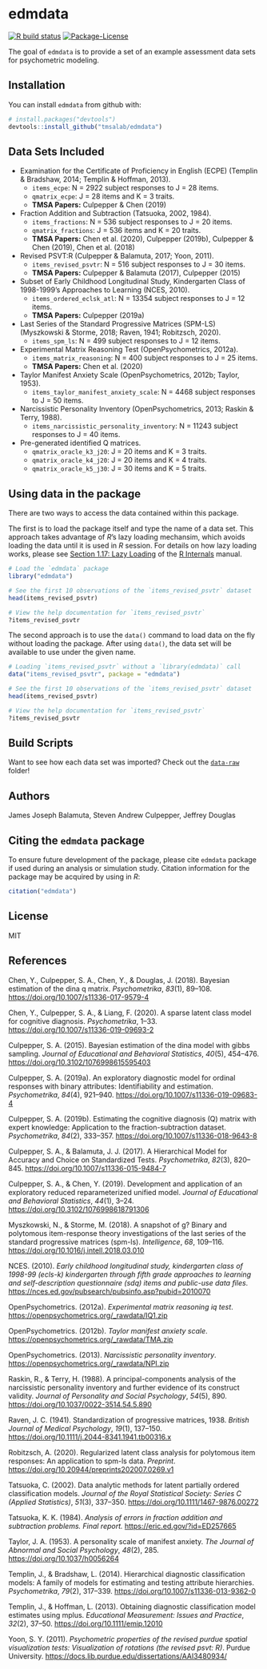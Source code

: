 
<!-- README.md is generated from README.Rmd. Please edit that file -->

# edmdata

<!-- badges: start -->

[![R build
status](https://github.com/tmsalab/edmdata/workflows/R-CMD-check/badge.svg)](https://github.com/tmsalab/edmdata/actions)
[![Package-License](http://img.shields.io/badge/license-MIT-brightgreen.svg?style=flat)](https://opensource.org/licenses/MIT)
<!-- badges: end -->

The goal of `edmdata` is to provide a set of an example assessment data
sets for psychometric modeling.

## Installation

You can install `edmdata` from github with:

``` r
# install.packages("devtools")
devtools::install_github("tmsalab/edmdata")
```

## Data Sets Included

  - Examination for the Certificate of Proficiency in English (ECPE)
    (Templin & Bradshaw, 2014; Templin & Hoffman, 2013).
      - `items_ecpe`: N = 2922 subject responses to J = 28 items.
      - `qmatrix_ecpe`: J = 28 items and K = 3 traits.
      - **TMSA Papers:** Culpepper & Chen (2019)
  - Fraction Addition and Subtraction (Tatsuoka, 2002, 1984).
      - `items_fractions`: N = 536 subject responses to J = 20 items.
      - `qmatrix_fractions`: J = 536 items and K = 20 traits.
      - **TMSA Papers:** Chen et al. (2020), Culpepper (2019b),
        Culpepper & Chen (2019), Chen et al. (2018)
  - Revised PSVT:R (Culpepper & Balamuta, 2017; Yoon, 2011).
      - `items_revised_psvtr`: N = 516 subject responses to J = 30
        items.
      - **TMSA Papers:** Culpepper & Balamuta (2017), Culpepper (2015)
  - Subset of Early Childhood Longitudinal Study, Kindergarten Class of
    1998-1999’s Approaches to Learning (NCES, 2010).
      - `items_ordered_eclsk_atl`: N = 13354 subject responses to J = 12
        items.
      - **TMSA Papers:** Culpepper (2019a)
  - Last Series of the Standard Progressive Matrices (SPM-LS)
    (Myszkowski & Storme, 2018; Raven, 1941; Robitzsch, 2020).
      - `items_spm_ls`: N = 499 subject responses to J = 12 items.
  - Experimental Matrix Reasoning Test (OpenPsychometrics, 2012a).
      - `items_matrix_reasoning`: N = 400 subject responses to J = 25
        items.
      - **TMSA Papers:** Chen et al. (2020)
  - Taylor Manifest Anxiety Scale (OpenPsychometrics, 2012b; Taylor,
    1953).
      - `items_taylor_manifest_anxiety_scale`: N = 4468 subject
        responses to J = 50 items.
  - Narcissistic Personality Inventory (OpenPsychometrics, 2013; Raskin
    & Terry, 1988).
      - `items_narcissistic_personality_inventory`: N = 11243 subject
        responses to J = 40 items.
  - Pre-generated identified Q matrices.
      - `qmatrix_oracle_k3_j20`: J = 20 items and K = 3 traits.
      - `qmatrix_oracle_k4_j20`: J = 20 items and K = 4 traits.
      - `qmatrix_oracle_k5_j30`: J = 30 items and K = 5 traits.

## Using data in the package

There are two ways to access the data contained within this package.

The first is to load the package itself and type the name of a data set.
This approach takes advantage of *R*’s lazy loading mechansim, which
avoids loading the data until it is used in *R* session. For details on
how lazy loading works, please see [Section 1.17: Lazy
Loading](https://cran.r-project.org/doc/manuals/r-release/R-ints.html#Lazy-loading)
of the [R
Internals](https://cran.r-project.org/doc/manuals/r-release/R-ints.html)
manual.

``` r
# Load the `edmdata` package
library("edmdata")

# See the first 10 observations of the `items_revised_psvtr` dataset
head(items_revised_psvtr)

# View the help documentation for `items_revised_psvtr`
?items_revised_psvtr
```

The second approach is to use the `data()` command to load data on the
fly without loading the package. After using `data()`, the data set will
be available to use under the given name.

``` r
# Loading `items_revised_psvtr` without a `library(edmdata)` call
data("items_revised_psvtr", package = "edmdata")

# See the first 10 observations of the `items_revised_psvtr` dataset
head(items_revised_psvtr)

# View the help documentation for `items_revised_psvtr`
?items_revised_psvtr
```

## Build Scripts

Want to see how each data set was imported? Check out the
[`data-raw`](https://github.com/tmsalab/edmdata/tree/master/data-raw)
folder\!

## Authors

James Joseph Balamuta, Steven Andrew Culpepper, Jeffrey Douglas

## Citing the `edmdata` package

To ensure future development of the package, please cite `edmdata`
package if used during an analysis or simulation study. Citation
information for the package may be acquired by using in *R*:

``` r
citation("edmdata")
```

## License

MIT

## References

<div id="refs" class="references">

<div id="ref-Chen:2018:EDINA">

Chen, Y., Culpepper, S. A., Chen, Y., & Douglas, J. (2018). Bayesian
estimation of the dina q matrix. *Psychometrika*, *83*(1), 89–108.
<https://doi.org/10.1007/s11336-017-9579-4>

</div>

<div id="ref-Chen:2020:SLCMDC">

Chen, Y., Culpepper, S. A., & Liang, F. (2020). A sparse latent class
model for cognitive diagnosis. *Psychometrika*, 1–33.
<https://doi.org/10.1007/s11336-019-09693-2>

</div>

<div id="ref-Culpepper:2015:BayesianDINA">

Culpepper, S. A. (2015). Bayesian estimation of the dina model with
gibbs sampling. *Journal of Educational and Behavioral Statistics*,
*40*(5), 454–476. <https://doi.org/10.3102/1076998615595403>

</div>

<div id="ref-Culpepper:2019:EODM">

Culpepper, S. A. (2019a). An exploratory diagnostic model for ordinal
responses with binary attributes: Identifiability and estimation.
*Psychometrika*, *84*(4), 921–940.
<https://doi.org/10.1007/s11336-019-09683-4>

</div>

<div id="ref-Culpepper:2019:EGDM">

Culpepper, S. A. (2019b). Estimating the cognitive diagnosis \(Q\)
matrix with expert knowledge: Application to the fraction-subtraction
dataset. *Psychometrika*, *84*(2), 333–357.
<https://doi.org/10.1007/s11336-018-9643-8>

</div>

<div id="ref-Culpepper:2017:ChoiceIRT">

Culpepper, S. A., & Balamuta, J. J. (2017). A Hierarchical Model for
Accuracy and Choice on Standardized Tests. *Psychometrika*, *82*(3),
820–845. <https://doi.org/10.1007/s11336-015-9484-7>

</div>

<div id="ref-Culpepper:2019:ErRUM">

Culpepper, S. A., & Chen, Y. (2019). Development and application of an
exploratory reduced reparameterized unified model. *Journal of
Educational and Behavioral Statistics*, *44*(1), 3–24.
<https://doi.org/10.3102/1076998618791306>

</div>

<div id="ref-Myszkowski:2018:IRTSPMLS">

Myszkowski, N., & Storme, M. (2018). A snapshot of g? Binary and
polytomous item-response theory investigations of the last series of the
standard progressive matrices (spm-ls). *Intelligence*, *68*, 109–116.
<https://doi.org/10.1016/j.intell.2018.03.010>

</div>

<div id="ref-ECLSK:2010:ATLData">

NCES. (2010). *Early childhood longitudinal study, kindergarten class of
1998-99 (ecls-k) kindergarten through fifth grade approaches to learning
and self-description questionnaire (sdq) items and public-use data
files*. <https://nces.ed.gov/pubsearch/pubsinfo.asp?pubid=2010070>

</div>

<div id="ref-OpenPsychometrics:2012:IQ1">

OpenPsychometrics. (2012a). *Experimental matrix reasoning iq test*.
<https://openpsychometrics.org/_rawdata/IQ1.zip>

</div>

<div id="ref-OpenPsychometrics:2012:TaylorAnxietyScale">

OpenPsychometrics. (2012b). *Taylor manifest anxiety scale*.
<https://openpsychometrics.org/_rawdata/TMA.zip>

</div>

<div id="ref-OpenPsychometrics:2013:NPI">

OpenPsychometrics. (2013). *Narcissistic personality inventory*.
<https://openpsychometrics.org/_rawdata/NPI.zip>

</div>

<div id="ref-Raskin:1988:NPI">

Raskin, R., & Terry, H. (1988). A principal-components analysis of the
narcissistic personality inventory and further evidence of its construct
validity. *Journal of Personality and Social Psychology*, *54*(5), 890.
<https://doi.org/10.1037/0022-3514.54.5.890>

</div>

<div id="ref-Raven:1941:SPM">

Raven, J. C. (1941). Standardization of progressive matrices, 1938.
*British Journal of Medical Psychology*, *19*(1), 137–150.
<https://doi.org/10.1111/j.2044-8341.1941.tb00316.x>

</div>

<div id="ref-Robitzsch:2020:IRTRCLMSPMLS">

Robitzsch, A. (2020). Regularized latent class analysis for polytomous
item responses: An application to spm-ls data. *Preprint*.
<https://doi.org/10.20944/preprints202007.0269.v1>

</div>

<div id="ref-Tatsuoka:2002:FractionSubtractionRelease">

Tatsuoka, C. (2002). Data analytic methods for latent partially ordered
classification models. *Journal of the Royal Statistical Society: Series
C (Applied Statistics)*, *51*(3), 337–350.
<https://doi.org/10.1111/1467-9876.00272>

</div>

<div id="ref-Tatsuoka:1984:FractionSubtraction">

Tatsuoka, K. K. (1984). *Analysis of errors in fraction addition and
subtraction problems. Final report.* <https://eric.ed.gov/?id=ED257665>

</div>

<div id="ref-Taylor:1953:TMI">

Taylor, J. A. (1953). A personality scale of manifest anxiety. *The
Journal of Abnormal and Social Psychology*, *48*(2), 285.
<https://doi.org/10.1037/h0056264>

</div>

<div id="ref-Templin:2014:HierarchicalDCM">

Templin, J., & Bradshaw, L. (2014). Hierarchical diagnostic
classification models: A family of models for estimating and testing
attribute hierarchies. *Psychometrika*, *79*(2), 317–339.
<https://doi.org/10.1007/s11336-013-9362-0>

</div>

<div id="ref-Templin:2013:DCMECPE">

Templin, J., & Hoffman, L. (2013). Obtaining diagnostic classification
model estimates using mplus. *Educational Measurement: Issues and
Practice*, *32*(2), 37–50. <https://doi.org/10.1111/emip.12010>

</div>

<div id="ref-Yoon:2011:RevisedPSVTR">

Yoon, S. Y. (2011). *Psychometric properties of the revised purdue
spatial visualization tests: Visualization of rotations (the revised
psvt: R)*. Purdue University.
<https://docs.lib.purdue.edu/dissertations/AAI3480934/>

</div>

</div>
